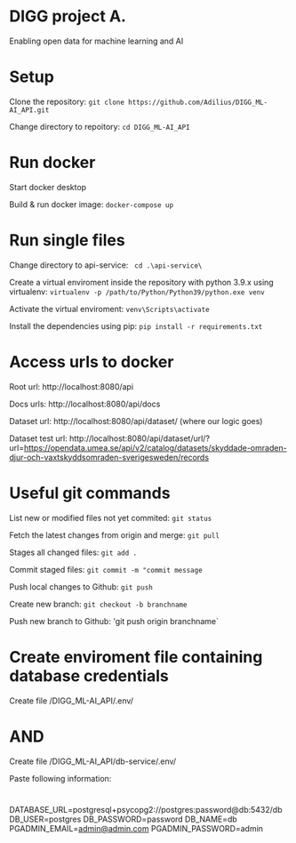 # DIGG project A.
Enabling open data for machine learning and AI

# Setup
Clone the repository: `git clone https://github.com/Adilius/DIGG_ML-AI_API.git`

Change directory to repoitory: `cd DIGG_ML-AI_API`

# Run docker

Start docker desktop

Build & run docker image: `docker-compose up`

# Run single files

Change directory to api-service: ` cd .\api-service\`

Create a virtual enviroment inside the repository with python 3.9.x using virtualenv: `virtualenv -p /path/to/Python/Python39/python.exe venv`

Activate the virtual enviroment: `venv\Scripts\activate`

Install the dependencies using pip: `pip install -r requirements.txt`


# Access urls to docker

Root url: http://localhost:8080/api

Docs urls: http://localhost:8080/api/docs

Dataset url: http://localhost:8080/api/dataset/ (where our logic goes)

Dataset test url: http://localhost:8080/api/dataset/url/?url=https://opendata.umea.se/api/v2/catalog/datasets/skyddade-omraden-djur-och-vaxtskyddsomraden-sverigesweden/records

# Useful git commands
List new or modified files not yet commited: `git status`

Fetch the latest changes from origin and merge: `git pull`

Stages all changed files: `git add .`

Commit staged files: `git commit -m "commit message`

Push local changes to Github: `git push`

Create new branch: `git checkout -b branchname`

Push new branch to Github: 'git push origin branchname`

# Create enviroment file containing database credentials

Create file /DIGG_ML-AI_API/.env/
# AND
Create file /DIGG_ML-AI_API/db-service/.env/

Paste following information:
#
DATABASE_URL=postgresql+psycopg2://postgres:password@db:5432/db
DB_USER=postgres
DB_PASSWORD=password
DB_NAME=db 
PGADMIN_EMAIL=admin@admin.com
PGADMIN_PASSWORD=admin
#